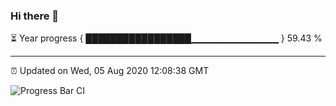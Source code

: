 ### Hi there 👋

⏳ Year progress { █████████████████▁▁▁▁▁▁▁▁▁▁▁▁▁ } 59.43 %

---

⏰ Updated on Wed, 05 Aug 2020 12:08:38 GMT

![Progress Bar CI](https://github.com/liununu/liununu/workflows/Progress%20Bar%20CI/badge.svg)
